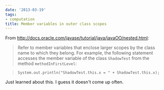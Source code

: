 ```yaml
---
date: '2013-03-19'
tags:
- computation
title: Member variables in outer class scopes
---
```


From http://docs.oracle.com/javase/tutorial/java/javaOO/nested.html:

>Refer to member variables that enclose larger scopes by the class name to which they belong. For example, the following statement accesses the member variable of the class `ShadowTest` from the method `methodInFirstLevel`:

>`System.out.println("ShadowTest.this.x = " + ShadowTest.this.x);`

Just learned about this. I guess it doesn't come up often.
